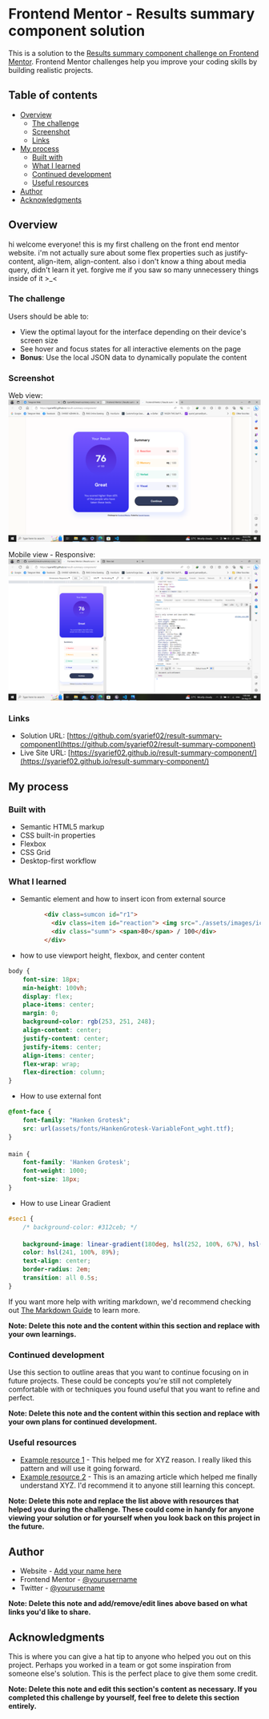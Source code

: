 # Frontend Mentor - Results summary component solution

This is a solution to the [Results summary component challenge on Frontend Mentor](https://www.frontendmentor.io/challenges/results-summary-component-CE_K6s0maV). Frontend Mentor challenges help you improve your coding skills by building realistic projects. 

## Table of contents

- [Overview](#overview)
  - [The challenge](#the-challenge)
  - [Screenshot](#screenshot)
  - [Links](#links)
- [My process](#my-process)
  - [Built with](#built-with)
  - [What I learned](#what-i-learned)
  - [Continued development](#continued-development)
  - [Useful resources](#useful-resources)
- [Author](#author)
- [Acknowledgments](#acknowledgments)

## Overview

hi welcome everyone! this is my first challeng on the front end mentor website. i'm not actually sure about some flex properties such as justify-content, align-item, align-content. also i don't know a thing about media query, didn't learn it yet. forgive me if you saw so many unnecessery things inside of it >_<
  
### The challenge

Users should be able to:

- View the optimal layout for the interface depending on their device's screen size
- See hover and focus states for all interactive elements on the page
- **Bonus**: Use the local JSON data to dynamically populate the content

### Screenshot

Web view:
![](./screenshot/result%20summary%20component%20solution.png)

Mobile view - Responsive:
![](./screenshot/result%20summary%20component%20solution%20-%20mobile.png)

### Links

- Solution URL: [https://github.com/syarief02/result-summary-component](https://github.com/syarief02/result-summary-component)
- Live Site URL: [https://syarief02.github.io/result-summary-component/](https://syarief02.github.io/result-summary-component/)

## My process

### Built with

- Semantic HTML5 markup
- CSS built-in properties
- Flexbox
- CSS Grid
- Desktop-first workflow

### What I learned

- Semantic element and how to insert icon from external source
```html
          <div class=sumcon id="r1">
            <div class=item id="reaction"> <img src="./assets/images/icon-reaction.svg" alt=""> Reaction</div>
            <div class="summ"> <span>80</span> / 100</div>
          </div>
```

- how to use viewport height, flexbox, and center content
```CSS
body {
    font-size: 18px;
    min-height: 100vh;
    display: flex;
    place-items: center;
    margin: 0;
    background-color: rgb(253, 251, 248);
    align-content: center;
    justify-content: center;
    justify-items: center;
    align-items: center;
    flex-wrap: wrap;
    flex-direction: column;
}
```

- How to use external font
```CSS
@font-face {
    font-family: "Hanken Grotesk";
    src: url(assets/fonts/HankenGrotesk-VariableFont_wght.ttf);
}

main {
    font-family: 'Hanken Grotesk';
    font-weight: 1000;
    font-size: 18px;
}
```

- How to use Linear Gradient
```CSS
#sec1 {
    /* background-color: #312ceb; */

    background-image: linear-gradient(180deg, hsl(252, 100%, 67%), hsl(241, 81%, 54%));
    color: hsl(241, 100%, 89%);
    text-align: center;
    border-radius: 2em;
    transition: all 0.5s;
}
```


If you want more help with writing markdown, we'd recommend checking out [The Markdown Guide](https://www.markdownguide.org/) to learn more.

**Note: Delete this note and the content within this section and replace with your own learnings.**

### Continued development

Use this section to outline areas that you want to continue focusing on in future projects. These could be concepts you're still not completely comfortable with or techniques you found useful that you want to refine and perfect.

**Note: Delete this note and the content within this section and replace with your own plans for continued development.**

### Useful resources

- [Example resource 1](https://www.example.com) - This helped me for XYZ reason. I really liked this pattern and will use it going forward.
- [Example resource 2](https://www.example.com) - This is an amazing article which helped me finally understand XYZ. I'd recommend it to anyone still learning this concept.

**Note: Delete this note and replace the list above with resources that helped you during the challenge. These could come in handy for anyone viewing your solution or for yourself when you look back on this project in the future.**

## Author

- Website - [Add your name here](https://www.your-site.com)
- Frontend Mentor - [@yourusername](https://www.frontendmentor.io/profile/yourusername)
- Twitter - [@yourusername](https://www.twitter.com/yourusername)

**Note: Delete this note and add/remove/edit lines above based on what links you'd like to share.**

## Acknowledgments

This is where you can give a hat tip to anyone who helped you out on this project. Perhaps you worked in a team or got some inspiration from someone else's solution. This is the perfect place to give them some credit.

**Note: Delete this note and edit this section's content as necessary. If you completed this challenge by yourself, feel free to delete this section entirely.**
